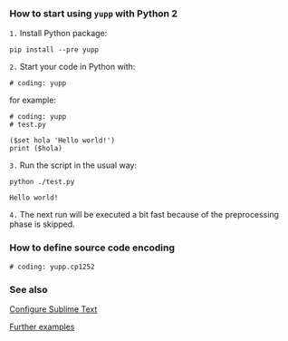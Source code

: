 ### How to start using `yupp` with Python 2

`1.` Install Python package:
  
    pip install --pre yupp

`2.` Start your code in Python with:

    # coding: yupp

for example:

    # coding: yupp
    # test.py

    ($set hola 'Hello world!')
    print ($hola)

`3.` Run the script in the usual way:

    python ./test.py

    Hello world!

`4.` The next run will be executed a bit fast because of the preprocessing phase is skipped.

### How to define source code encoding

    # coding: yupp.cp1252

### See also

[Configure Sublime Text](../sublime_text/)

[Further examples](../eg/)
